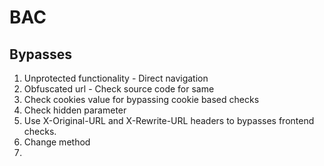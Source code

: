 # BAC
## Bypasses
1. Unprotected functionality - Direct navigation
2. Obfuscated url - Check source code for same
3. Check cookies value for bypassing cookie based checks
4. Check hidden parameter
5. Use X-Original-URL and X-Rewrite-URL headers to bypasses frontend checks.
6. Change method
7. 

